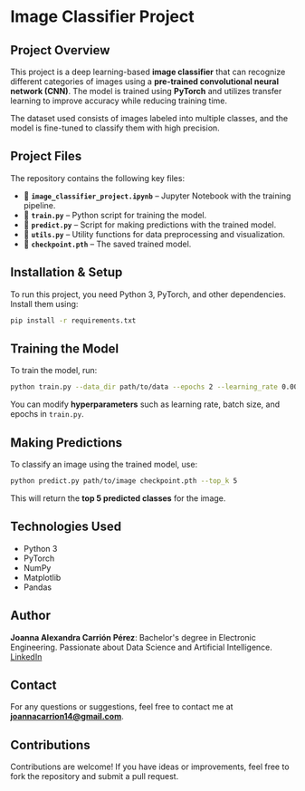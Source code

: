 # **Image Classifier Project**

## **Project Overview**  
This project is a deep learning-based **image classifier** that can recognize different categories of images using a **pre-trained convolutional neural network (CNN)**. The model is trained using **PyTorch** and utilizes transfer learning to improve accuracy while reducing training time.  

The dataset used consists of images labeled into multiple classes, and the model is fine-tuned to classify them with high precision.  

## **Project Files**  
The repository contains the following key files:  

- 📁 **`image_classifier_project.ipynb`** – Jupyter Notebook with the training pipeline.  
- 📁 **`train.py`** – Python script for training the model.  
- 📁 **`predict.py`** – Script for making predictions with the trained model.  
- 📁 **`utils.py`** – Utility functions for data preprocessing and visualization.  
- 📁 **`checkpoint.pth`** – The saved trained model.  

## **Installation & Setup**  
To run this project, you need Python 3, PyTorch, and other dependencies. Install them using:  

```bash
pip install -r requirements.txt
```

## **Training the Model**  
To train the model, run:  

```bash
python train.py --data_dir path/to/data --epochs 2 --learning_rate 0.001
```

You can modify **hyperparameters** such as learning rate, batch size, and epochs in `train.py`.  

## **Making Predictions**  
To classify an image using the trained model, use:  

```bash
python predict.py path/to/image checkpoint.pth --top_k 5
```

This will return the **top 5 predicted classes** for the image.  

## **Technologies Used**  
- Python 3  
- PyTorch  
- NumPy  
- Matplotlib  
- Pandas  

## **Author**  
**Joanna Alexandra Carrión Pérez**: Bachelor's degree in Electronic Engineering. Passionate about Data Science and Artificial Intelligence. [LinkedIn](https://www.linkedin.com/in/joanna-carrion-perez/)  

## **Contact**  
For any questions or suggestions, feel free to contact me at **joannacarrion14@gmail.com**.  

## **Contributions**  
Contributions are welcome! If you have ideas or improvements, feel free to fork the repository and submit a pull request.  
